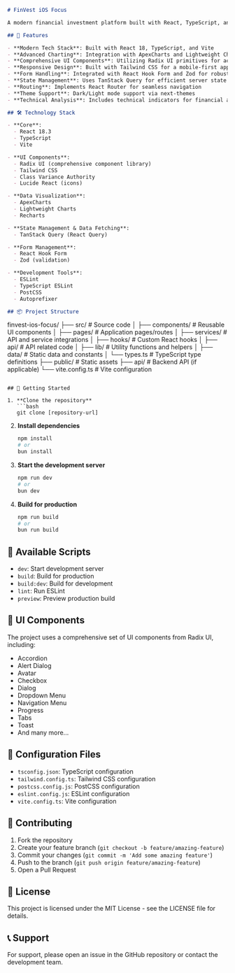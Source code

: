 
```markdown
# FinVest iOS Focus

A modern financial investment platform built with React, TypeScript, and Vite, featuring advanced charting capabilities and a comprehensive UI component system.

## 🚀 Features

- **Modern Tech Stack**: Built with React 18, TypeScript, and Vite
- **Advanced Charting**: Integration with ApexCharts and Lightweight Charts for financial data visualization
- **Comprehensive UI Components**: Utilizing Radix UI primitives for accessible and customizable components
- **Responsive Design**: Built with Tailwind CSS for a mobile-first approach
- **Form Handling**: Integrated with React Hook Form and Zod for robust form validation
- **State Management**: Uses TanStack Query for efficient server state management
- **Routing**: Implements React Router for seamless navigation
- **Theme Support**: Dark/Light mode support via next-themes
- **Technical Analysis**: Includes technical indicators for financial analysis

## 🛠️ Technology Stack

- **Core**:
  - React 18.3
  - TypeScript
  - Vite

- **UI Components**:
  - Radix UI (comprehensive component library)
  - Tailwind CSS
  - Class Variance Authority
  - Lucide React (icons)

- **Data Visualization**:
  - ApexCharts
  - Lightweight Charts
  - Recharts

- **State Management & Data Fetching**:
  - TanStack Query (React Query)

- **Form Management**:
  - React Hook Form
  - Zod (validation)

- **Development Tools**:
  - ESLint
  - TypeScript ESLint
  - PostCSS
  - Autoprefixer

## 📦 Project Structure

```
finvest-ios-focus/
├── src/                    # Source code
│   ├── components/         # Reusable UI components
│   ├── pages/             # Application pages/routes
│   ├── services/          # API and service integrations
│   ├── hooks/             # Custom React hooks
│   ├── api/               # API related code
│   ├── lib/               # Utility functions and helpers
│   ├── data/             # Static data and constants
│   └── types.ts          # TypeScript type definitions
├── public/                # Static assets
├── api/                   # Backend API (if applicable)
└── vite.config.ts        # Vite configuration
```

## 🚀 Getting Started

1. **Clone the repository**
   ```bash
   git clone [repository-url]
   ```

2. **Install dependencies**
   ```bash
   npm install
   # or
   bun install
   ```

3. **Start the development server**
   ```bash
   npm run dev
   # or
   bun dev
   ```

4. **Build for production**
   ```bash
   npm run build
   # or
   bun run build
   ```

## 📝 Available Scripts

- `dev`: Start development server
- `build`: Build for production
- `build:dev`: Build for development
- `lint`: Run ESLint
- `preview`: Preview production build

## 🎨 UI Components

The project uses a comprehensive set of UI components from Radix UI, including:

- Accordion
- Alert Dialog
- Avatar
- Checkbox
- Dialog
- Dropdown Menu
- Navigation Menu
- Progress
- Tabs
- Toast
- And many more...

## 🔧 Configuration Files

- `tsconfig.json`: TypeScript configuration
- `tailwind.config.ts`: Tailwind CSS configuration
- `postcss.config.js`: PostCSS configuration
- `eslint.config.js`: ESLint configuration
- `vite.config.ts`: Vite configuration

## 🤝 Contributing

1. Fork the repository
2. Create your feature branch (`git checkout -b feature/amazing-feature`)
3. Commit your changes (`git commit -m 'Add some amazing feature'`)
4. Push to the branch (`git push origin feature/amazing-feature`)
5. Open a Pull Request

## 📄 License

This project is licensed under the MIT License - see the LICENSE file for details.

## 📞 Support

For support, please open an issue in the GitHub repository or contact the development team.
```

